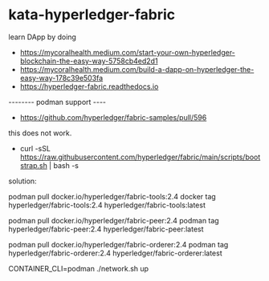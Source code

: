 # kata-hyperledger-fabric
learn DApp by doing

- https://mycoralhealth.medium.com/start-your-own-hyperledger-blockchain-the-easy-way-5758cb4ed2d1
- https://mycoralhealth.medium.com/build-a-dapp-on-hyperledger-the-easy-way-178c39e503fa
- https://hyperledger-fabric.readthedocs.io


-------- podman support ----

- https://github.com/hyperledger/fabric-samples/pull/596

this does not work. 
- curl -sSL https://raw.githubusercontent.com/hyperledger/fabric/main/scripts/bootstrap.sh | bash -s 

solution:

podman pull docker.io/hyperledger/fabric-tools:2.4
docker tag hyperledger/fabric-tools:2.4 hyperledger/fabric-tools:latest

podman pull docker.io/hyperledger/fabric-peer:2.4
podman tag hyperledger/fabric-peer:2.4 hyperledger/fabric-peer:latest

podman pull docker.io/hyperledger/fabric-orderer:2.4
podman tag hyperledger/fabric-orderer:2.4 hyperledger/fabric-orderer:latest


CONTAINER_CLI=podman ./network.sh up